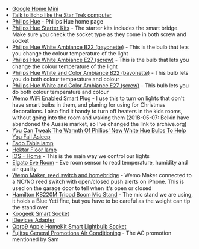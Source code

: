 * [Google Home Mini](https://store.google.com/product/google_home_mini)
* [Talk to Echo like the Star Trek computer](https://www.youtube.com/watch?v=zc9upVDmX-0)
* [Philips Hue](http://meethue.com) - Philips Hue home page
* [Philips Hue Starter Kits](https://www2.meethue.com/en-au/products.starter-kits#filters=STARTER_KITS_SU&sliders=&support=&price=&priceBoxes=&page=&layout=12.subcategory.p-grid-icon) - The starter kits includes the smart bridge. Make sure you check the socket type as they come in both screw and socket
* [Philips Hue White Ambiance B22 (bayonette)](https://www2.meethue.com/en-au/p/hue-white-ambiance-single-bulb-b22/8718696672884) - This is the bulb that lets you change the colour temperature of the light
* [Philips Hue White Ambiance E27 (screw)](https://www2.meethue.com/en-au/p/hue-white-ambiance-single-bulb-e27/8718696670385) - This is the bulb that lets you change the colour temperature of the light
* [Philips Hue White and Color Ambiance B22 (bayonette)](https://www2.meethue.com/en-au/p/hue-white-and-color-ambiance-single-bulb-b22/8718696725665) - This bulb lets you do both colour temperature and colour
* [Philips Hue White and Color Ambiance E27 (screw)](https://www2.meethue.com/en-au/p/hue-white-and-color-ambiance-single-bulb-e27/8718696725580) - This bulb lets you do both colour temperature and colour
* [Wemo WiFi Enabled Smart Plug](https://web.archive.org/web/20170808082728/http://www.belkin.com/au/p/P-F7C029/) - I use this to turn on lights that don't have smart bulbs in them, and planing for using for Christmas decorations. I also find it handy to turn off heaters in the kids rooms, without going into the room and waking them (2018-05-07: Belkin have abandoned the Aussie market, so I've changed the link to archive.org)
* [You Can Tweak The Warmth Of Philips' New White Hue Bulbs To Help You Fall Asleep](https://www.gizmodo.com.au/2016/03/you-can-tweak-the-warmth-of-philips-new-white-hue-bulbs-to-help-you-fall-asleep/)
* [Fado Table lamp](http://www.ikea.com/au/en/catalog/products/60096373/)
* [Hektar Floor lamp](http://www.ikea.com/au/en/catalog/products/20216546/)
* [iOS - Home](https://www.apple.com/au/ios/home/) - This is the main way we control our lights
* [Elgato Eve Room](https://www.elgato.com/en/eve/eve-room) - Eve room sensor to read temperature, humidity and air quality
* [Wemo Maker, reed switch and homebridge](https://www.youtube.com/watch?v=eg-EbJq63ek) - Wemo Maker connected to a NC/NO reed switch with open/closed push alerts on iPhone. This is used on the garage door to tell when it's open or closed
* [Hamilton KB220M Tripod Boom Mic Stand](https://www.jbhifi.com.au/headphones-dj/accessories/hamilton/hamilton-kb220m-tripod-boom-mic-stand/444220/) - The mic stand we are using, it holds a Blue Yeti fine, but you have to be careful as the weight can tip the stand over
* [Koogeek Smart Socket](https://9to5mac.com/2017/04/21/koogeek-smart-socket-homekit-lights/)
* [iDevices Adapter](https://store.idevicesinc.com/idevices-socket/)
* [Opro9 Apple HomeKit Smart Lightbulb Socket](http://www.opro9.com/opro9/homekit/fhh108/index.html)
* [Fujitsu General Promotions Air Conditioning](https://www.fujitsugeneral.com.au/promotions) - The AC promotion mentioned by Sam

